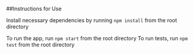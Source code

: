 ##Instructions for Use

Install necessary dependencies by running ```npm install``` from the root directory

To run the app, run ```npm start``` from the root directory
To run tests, run ```npm test``` from the root directory